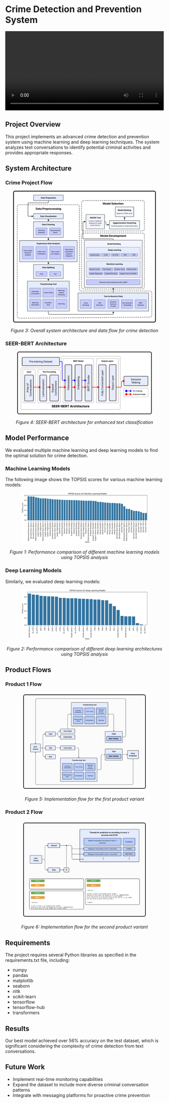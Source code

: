 # Crime Detection and Prevention System

<!-- <div align="center">
  <video src="assets/Project_Walkthrough.mp4" autoplay loop muted width="100%" playbackRate="2"></video>
</div> -->

<div align="center">
  <video src="assets/Project_Walkthrough_Video.mp4" width="100%" controls autoplay loop playbackRate="1.75">
    <source src="assets/Project_Walkthrough_Video.mp4" type="video/mp4" autoplay loop playbackRate="1.75">
    Your browser does not support the video tag.
  </video>
</div>

## Project Overview

This project implements an advanced crime detection and prevention system using machine learning and deep learning techniques. The system analyzes text conversations to identify potential criminal activities and provides appropriate responses.

## System Architecture

### Crime Project Flow

<div align="center">
  <img src="assets/CrimeProjectFlow-3.png" alt="Crime Project Flow" width="90%">
  <p><em>Figure 3: Overall system architecture and data flow for crime detection</em></p>
</div>

### SEER-BERT Architecture

<div align="center">
  <img src="assets/SEER-BERT-2.png" alt="SEER-BERT Architecture" width="85%">
  <p><em>Figure 4: SEER-BERT architecture for enhanced text classification</em></p>
</div>

## Model Performance

We evaluated multiple machine learning and deep learning models to find the optimal solution for crime detection.

### Machine Learning Models

The following image shows the TOPSIS scores for various machine learning models:

<div align="center">
  <img src="assets/TOPSIS_scores_Machine Learning.png" alt="Machine Learning Models TOPSIS Scores" width="80%">
  <p><em>Figure 1: Performance comparison of different machine learning models using TOPSIS analysis</em></p>
</div>

### Deep Learning Models

Similarly, we evaluated deep learning models:

<div align="center">
  <img src="assets/TOPSIS_scores_Deep Learning.png" alt="Deep Learning Models TOPSIS Scores" width="80%">
  <p><em>Figure 2: Performance comparison of different deep learning architectures using TOPSIS analysis</em></p>
</div>

## Product Flows

### Product 1 Flow

<div align="center">
  <img src="assets/Product1_Flow.png" alt="Product 1 Flow" width="80%">
  <p><em>Figure 5: Implementation flow for the first product variant</em></p>
</div>

### Product 2 Flow

<div align="center">
  <img src="assets/Product2_Flow.png" alt="Product 2 Flow" width="80%">
  <p><em>Figure 6: Implementation flow for the second product variant</em></p>
</div>

## Requirements

The project requires several Python libraries as specified in the requirements.txt file, including:
- numpy
- pandas
- matplotlib
- seaborn
- nltk
- scikit-learn
- tensorflow
- tensorflow-hub
- transformers

## Results

Our best model achieved over 56% accuracy on the test dataset, which is significant considering the complexity of crime detection from text conversations.

## Future Work

- Implement real-time monitoring capabilities
- Expand the dataset to include more diverse criminal conversation patterns
- Integrate with messaging platforms for proactive crime prevention
